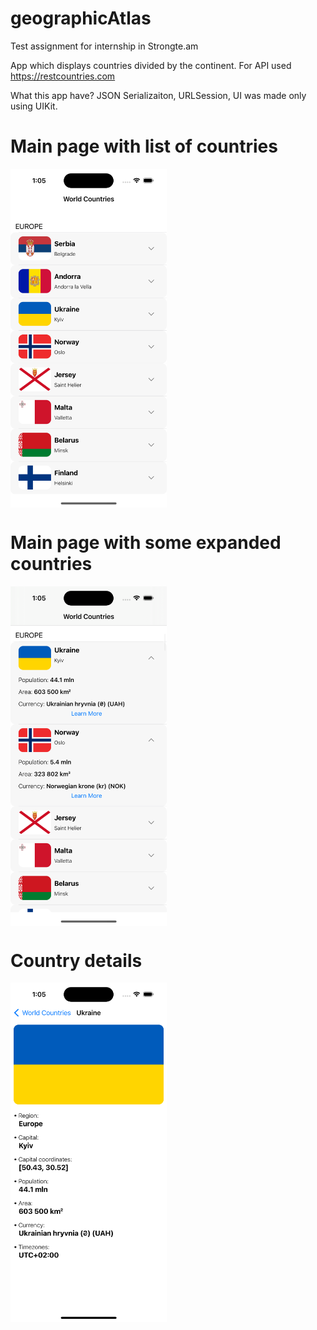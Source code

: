 # geographicAtlas
Test assignment for internship in Strongte.am

App which displays countries divided by the continent.
For API used https://restcountries.com

What this app have?
JSON Serializaiton, URLSession, UI was made only using UIKit.

# Main page with list of countries
<img align="center" src="https://github.com/MirasAssubay/geographicAtlas/blob/main/CountriesList.png" width="250"/>

# Main page with some expanded countries
<img align="center" src="https://github.com/MirasAssubay/geographicAtlas/blob/main/CountriesList2.png" width="250"/>

# Country details
<img align="center" src="https://github.com/MirasAssubay/geographicAtlas/blob/main/CountryDetails.png" width="250"/>

